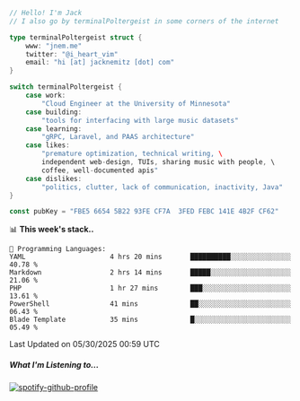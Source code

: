```go
// Hello! I'm Jack
// I also go by terminalPoltergeist in some corners of the internet

type terminalPoltergeist struct {
    www: "jnem.me"
    twitter: "@i_heart_vim"
    email: "hi [at] jacknemitz [dot] com"
}

switch terminalPoltergeist {
    case work:
        "Cloud Engineer at the University of Minnesota"
    case building:
        "tools for interfacing with large music datasets"
    case learning:
        "gRPC, Laravel, and PAAS architecture"
    case likes:
        "premature optimization, technical writing, \
        independent web-design, TUIs, sharing music with people, \
        coffee, well-documented apis"
    case dislikes:
        "politics, clutter, lack of communication, inactivity, Java"
}

const pubKey = "FBE5 6654 5B22 93FE CF7A  3FED FEBC 141E 4B2F CF62"
```

<!--START_SECTION:waka-->
📊 **This week's stack..** 

```text
💬 Programming Languages: 
YAML                     4 hrs 20 mins       ██████████░░░░░░░░░░░░░░░   40.78 % 
Markdown                 2 hrs 14 mins       █████░░░░░░░░░░░░░░░░░░░░   21.06 % 
PHP                      1 hr 27 mins        ███░░░░░░░░░░░░░░░░░░░░░░   13.61 % 
PowerShell               41 mins             ██░░░░░░░░░░░░░░░░░░░░░░░   06.43 % 
Blade Template           35 mins             █░░░░░░░░░░░░░░░░░░░░░░░░   05.49 % 
```


 Last Updated on 05/30/2025 00:59 UTC
<!--END_SECTION:waka-->

##### What I'm Listening to...

[![spotify-github-profile](https://jnem.me/listening-item?maxAge=2592000)](https://jnem.me/listening)
